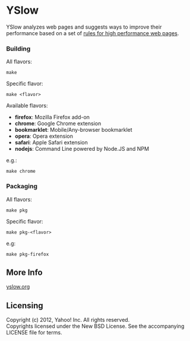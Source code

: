 YSlow
=====

YSlow analyzes web pages and suggests ways to improve their performance based on a set of [rules for high performance web pages](http://developer.yahoo.com/performance/rules.html).

### Building

All flavors:

    make

Specific flavor:

    make <flavor>

Available flavors:

* **firefox**: Mozilla Firefox add-on
* **chrome**: Google Chrome extension
* **bookmarklet**: Mobile/Any-browser bookmarklet
* **opera**: Opera extension
* **safari**: Apple Safari extension
* **nodejs**: Command Line powered by Node.JS and NPM

e.g.:

    make chrome

### Packaging

All flavors:
    
    make pkg

Specific flavor:

    make pkg-<flavor>

e.g:

    make pkg-firefox

More Info
---------

[yslow.org](http://yslow.org)

Licensing
---------

Copyright (c) 2012, Yahoo! Inc.  All rights reserved.  
Copyrights licensed under the New BSD License. See the accompanying LICENSE file for terms.
